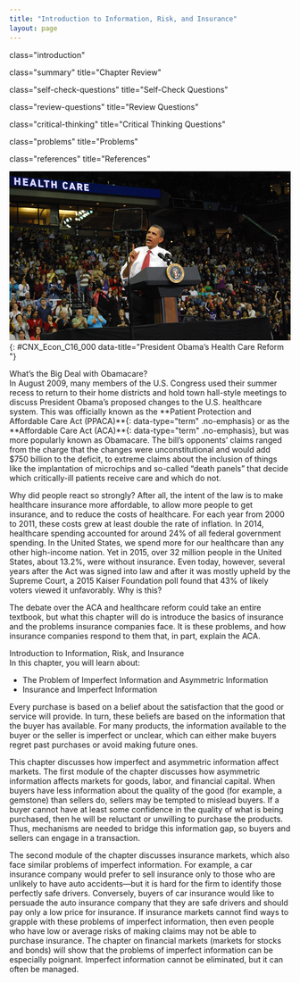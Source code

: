 ```yaml
---
title: "Introduction to Information, Risk, and Insurance"
layout: page
---
```



<cnx-pi data-type="cnx.flag.introduction"> class="introduction" </cnx-pi>

<cnx-pi data-type="cnx.eoc">class="summary" title="Chapter Review"</cnx-pi>

<cnx-pi data-type="cnx.eoc">class="self-check-questions" title="Self-Check Questions"</cnx-pi>

<cnx-pi data-type="cnx.eoc">class="review-questions" title="Review Questions"</cnx-pi>

<cnx-pi data-type="cnx.eoc">class="critical-thinking" title="Critical Thinking Questions"</cnx-pi>

<cnx-pi data-type="cnx.eoc">class="problems" title="Problems"</cnx-pi>

<cnx-pi data-type="cnx.eoc">class="references" title="References"</cnx-pi>

 ![The picture is a photograph of President Barack Obama giving a speech on healthcare reform.](../resources/CNX_Econ_C16_000.jpg "The Patient Protection and Affordable Care Act has become a controversial topic&#x2014;one which relates strongly to the topic of this chapter. (Credit: modification of work by Daniel Borman/Flickr Creative Commons)"){: #CNX_Econ_C16_000 data-title="President Obama&#x2019;s Health Care Reform "}

<div data-type="note" class="economics bringhome" markdown="1">
<div data-type="title">
What’s the Big Deal with Obamacare?
</div>
In August 2009, many members of the U.S. Congress used their summer recess to return to their home districts and hold town hall-style meetings to discuss President Obama’s proposed changes to the U.S. healthcare system. This was officially known as the **Patient Protection and Affordable Care Act (PPACA)**{: data-type="term" .no-emphasis} or as the **Affordable Care Act (ACA)**{: data-type="term" .no-emphasis}, but was more popularly known as Obamacare. The bill’s opponents’ claims ranged from the charge that the changes were unconstitutional and would add $750 billion to the deficit, to extreme claims about the inclusion of things like the implantation of microchips and so-called “death panels” that decide which critically-ill patients receive care and which do not.

Why did people react so strongly? After all, the intent of the law is to make healthcare insurance more affordable, to allow more people to get insurance, and to reduce the costs of healthcare. For each year from 2000 to 2011, these costs grew at least double the rate of inflation. In 2014, healthcare spending accounted for around 24% of all federal government spending. In the United States, we spend more for our healthcare than any other high-income nation. Yet in 2015, over 32 million people in the United States, about 13.2%, were without insurance. Even today, however, several years after the Act was signed into law and after it was mostly upheld by the Supreme Court, a 2015 Kaiser Foundation poll found that 43% of likely voters viewed it unfavorably. Why is this?

The debate over the ACA and healthcare reform could take an entire textbook, but what this chapter will do is introduce the basics of insurance and the problems insurance companies face. It is these problems, and how insurance companies respond to them that, in part, explain the ACA.

</div>

<div data-type="note" class="economics chapter-objectives" markdown="1">
<div data-type="title">
Introduction to Information, Risk, and Insurance
</div>
In this chapter, you will learn about:

* The Problem of Imperfect Information and Asymmetric Information
* Insurance and Imperfect Information

</div>

Every purchase is based on a belief about the satisfaction that the good or service will provide. In turn, these beliefs are based on the information that the buyer has available. For many products, the information available to the buyer or the seller is imperfect or unclear, which can either make buyers regret past purchases or avoid making future ones.

This chapter discusses how imperfect and asymmetric information affect markets. The first module of the chapter discusses how asymmetric information affects markets for goods, labor, and financial capital. When buyers have less information about the quality of the good (for example, a gemstone) than sellers do, sellers may be tempted to mislead buyers. If a buyer cannot have at least some confidence in the quality of what is being purchased, then he will be reluctant or unwilling to purchase the products. Thus, mechanisms are needed to bridge this information gap, so buyers and sellers can engage in a transaction.

The second module of the chapter discusses insurance markets, which also face similar problems of imperfect information. For example, a car insurance company would prefer to sell insurance only to those who are unlikely to have auto accidents—but it is hard for the firm to identify those perfectly safe drivers. Conversely, buyers of car insurance would like to persuade the auto insurance company that they are safe drivers and should pay only a low price for insurance. If insurance markets cannot find ways to grapple with these problems of imperfect information, then even people who have low or average risks of making claims may not be able to purchase insurance. The chapter on financial markets (markets for stocks and bonds) will show that the problems of imperfect information can be especially poignant. Imperfect information cannot be eliminated, but it can often be managed.

